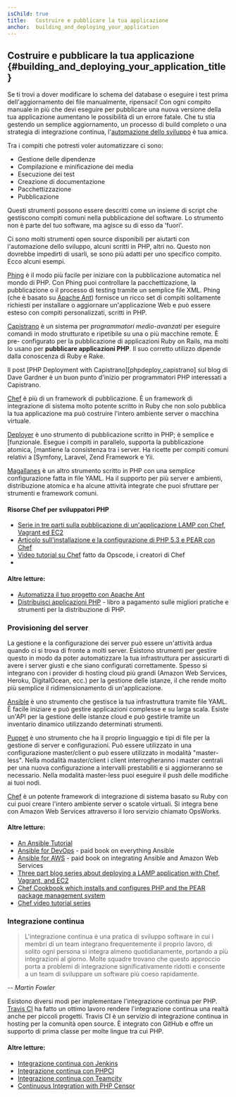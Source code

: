 ```yaml
---
isChild: true
title:   Costruire e pubblicare la tua applicazione
anchor:  building_and_deploying_your_application
---
```


## Costruire e pubblicare la tua applicazione {#building_and_deploying_your_application_title}

Se ti trovi a dover modificare lo schema del database o eseguire i test prima
dell'aggiornamento dei file manualmente, ripensaci! Con ogni compito manuale in
più che devi eseguire per pubblicare una nuova versione della tua applicazione
aumentano le possibilità di un errore fatale. Che tu stia gestendo un semplice
aggiornamento, un processo di build completo o una strategia di integrazione
continua, l'[automazione dello sviluppo][buildautomation] è tua amica.

Tra i compiti che potresti voler automatizzare ci sono:

* Gestione delle dipendenze
* Compilazione e minificazione dei media
* Esecuzione dei test
* Creazione di documentazione
* Pacchettizzazione
* Pubblicazione

Questi strumenti possono essere descritti come un insieme di script che
gestiscono compiti comuni nella pubblicazione del software. Lo strumento non è
parte del tuo software, ma agisce su di esso da 'fuori'.

Ci sono molti strumenti open source disponibili per aiutarti con l'automazione
dello sviluppo, alcuni scritti in PHP, altri no. Questo non dovrebbe impedirti
di usarli, se sono più adatti per uno specifico compito. Ecco alcuni esempi.

[Phing] è il modo più facile per iniziare con la pubblicazione automatica nel
mondo di PHP. Con Phing puoi controllare la pacchettizazione, la pubblicazione o
il processo di testing tramite un semplice file XML. Phing (che è basato su
[Apache Ant]) fornisce un ricco set di compiti solitamente richiesti per
installare o aggiornare un'applicazione Web e può essere esteso con compiti
personalizzati, scritti in PHP.

[Capistrano] è un sistema per *programmatori medio-avanzati* per eseguire
comandi in modo strutturato e ripetibile su una o più macchine remote. È pre-
configurato per la pubblicazione di applicazioni Ruby on Rails, ma molti lo
usano per **pubblicare applicazioni PHP**. Il suo corretto utilizzo dipende
dalla conoscenza di Ruby e Rake.

Il post [PHP Deployment with Capistrano][phpdeploy_capistrano] sul blog di Dave
Gardner è un buon punto d'inizio per programmatori PHP interessati a Capistrano.

[Chef] è più di un framework di pubblicazione. È un framework di integrazione di
sistema molto potente scritto in Ruby che non solo pubblica la tua applicazione
ma può costruire l'intero ambiente server o macchina virtuale.

[Deployer] è uno strumento di pubblicazione scritto in PHP; è semplice e
[funzionale. Esegue i compiti in parallelo, supporta la pubblicazione atomica,
[mantiene la consistenza tra i server. Ha ricette per compiti comuni relativi a
[Symfony, Laravel, Zend Framework e Yii.

[Magallanes] è un altro strumento scritto in PHP con una semplice configurazione fatta in file YAML. Ha il supporto per più server e ambienti, distribuzione atomica e ha alcune attività integrate che puoi sfruttare per strumenti e framework comuni.

#### Risorse Chef per sviluppatori PHP

* [Serie in tre parti sulla pubblicazione di un'applicazione LAMP con Chef, Vagrant ed EC2][chef_vagrant_and_ec2]
* [Articolo sull'installazione e la configurazione di PHP 5.3 e PEAR con Chef][Chef_cookbook]
* [Video tutorial su Chef][Chef_tutorial] fatto da Opscode, i creatori di Chef
* 
#### Altre letture:

* [Automatizza il tuo progetto con Apache Ant][apache_ant_tutorial]
* [Distribuisci applicazioni PHP][deploying_php_applications] - libro a pagamento sulle migliori pratiche e strumenti per la distribuzione di PHP.

### Provisioning del server

La gestione e la configurazione dei server può essere un'attività ardua quando ci si trova di fronte a molti server. Esistono strumenti per gestire questo in modo da poter automatizzare la tua infrastruttura per assicurarti di avere i server giusti e che siano configurati correttamente. Spesso si integrano con i provider di hosting cloud più grandi (Amazon Web Services, Heroku, DigitalOcean, ecc.) per la gestione delle istanze, il che rende molto più semplice il ridimensionamento di un'applicazione.

[Ansible] è uno strumento che gestisce la tua infrastruttura tramite file YAML. È facile iniziare e può gestire applicazioni complesse e su larga scala. Esiste un'API per la gestione delle istanze cloud e può gestirle tramite un inventario dinamico utilizzando determinati strumenti.

[Puppet] è uno strumento che ha il proprio linguaggio e tipi di file per la gestione di server e configurazioni. Può essere utilizzato in una configurazione master/client o può essere utilizzato in modalità "master-less". Nella modalità master/client i client interrogheranno i master centrali per una nuova configurazione a intervalli prestabiliti e si aggiorneranno se necessario. Nella modalità master-less puoi eseguire il push delle modifiche ai tuoi nodi.

[Chef] è un potente framework di integrazione di sistema basato su Ruby con cui puoi creare l'intero ambiente server o scatole virtuali. Si integra bene con Amazon Web Services attraverso il loro servizio chiamato OpsWorks.

#### Altre letture:

* [An Ansible Tutorial][an_ansible_tutorial]
* [Ansible for DevOps][ansible_for_devops] - paid book on everything Ansible
* [Ansible for AWS][ansible_for_aws] - paid book on integrating Ansible and Amazon Web Services
* [Three part blog series about deploying a LAMP application with Chef, Vagrant, and EC2][chef_vagrant_and_ec2]
* [Chef Cookbook which installs and configures PHP and the PEAR package management system][Chef_cookbook]
* [Chef video tutorial series][Chef_tutorial]

### Integrazione continua

> L'integrazione continua è una pratica di sviluppo software in cui i membri di un team integrano frequentemente il proprio lavoro,
> di solito ogni persona si integra almeno quotidianamente, portando a più integrazioni al giorno. Molte squadre trovano che questo
> approccio porta a problemi di integrazione significativamente ridotti e consente a un team di sviluppare un software più coeso
> rapidamente.

*-- Martin Fowler*

Esistono diversi modi per implementare l'integrazione continua per PHP. [Travis CI] ha fatto un ottimo lavoro
rendere l'integrazione continua una realtà anche per piccoli progetti. Travis CI è un servizio di integrazione continua in hosting
per la comunità open source. È integrato con GitHub e offre un supporto di prima classe per molte lingue tra cui
PHP.

#### Altre letture:

* [Integrazione continua con Jenkins][Jenkins]
* [Integrazione continua con PHPCI][PHPCI]
* [Integrazione continua con Teamcity][Teamcity]
* [Continuous Integration with PHP Censor][PHP Censor]

[buildautomation]: https://wikipedia.org/wiki/Build_automation
[Phing]: https://www.phing.info/
[Apache Ant]: https://ant.apache.org/
[Capistrano]: https://capistranorb.com/
[Ansistrano]: https://ansistrano.com
[phpdeploy_deployer]: https://www.sitepoint.com/deploying-php-applications-with-deployer/
[Chef]: https://www.chef.io/
[chef_vagrant_and_ec2]: https://web.archive.org/web/20190307220000/http://www.jasongrimes.org/2012/06/managing-lamp-environments-with-chef-vagrant-and-ec2-1-of-3/
[Chef_cookbook]: https://github.com/chef-cookbooks/php
[Chef_tutorial]: https://www.youtube.com/playlist?list=PL11cZfNdwNyNYcpntVe6js-prb80LBZuc
[apache_ant_tutorial]: https://code.tutsplus.com/tutorials/automate-your-projects-with-apache-ant--net-18595
[Travis CI]: https://www.travis-ci.com/
[Jenkins]: https://jenkins.io/
[PHPCI]: https://github.com/dancryer/phpci
[PHP Censor]: https://github.com/php-censor/php-censor
[Teamcity]: https://www.jetbrains.com/teamcity/
[Deployer]: https://deployer.org/
[Rocketeer]: http://rocketeer.autopergamene.eu/
[Magallanes]: https://www.magephp.com/
[deploying_php_applications]: https://deployingphpapplications.com/
[Ansible]: https://www.ansible.com/
[Puppet]: https://puppet.com/
[ansible_for_devops]: https://leanpub.com/ansible-for-devops
[ansible_for_aws]: https://leanpub.com/ansible-for-aws
[an_ansible_tutorial]: https://serversforhackers.com/an-ansible-tutorial
